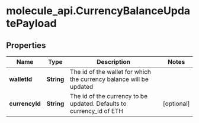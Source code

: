 # molecule_api.CurrencyBalanceUpdatePayload

## Properties
Name | Type | Description | Notes
------------ | ------------- | ------------- | -------------
**walletId** | **String** | The id of the wallet for which the currency balance will be updated | 
**currencyId** | **String** | The id of the currency to be updated. Defaults to currency_id of ETH | [optional] 



